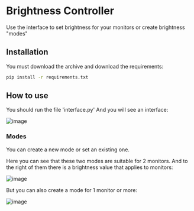 # Brightness Controller
Use the interface to set brightness for your monitors or create brightness "modes"

## Installation
You must download the archive and download the requirements:
```bash
pip install -r requirements.txt
```

## How to use
You should run the file 'interface.py'
And you will see an interface:

![image](https://github.com/MaxaGRAFA/brightness-controller/assets/89744777/69d3fa99-9c41-4e98-af4f-2b9a1b0c4ba2)

### Modes
You can create a new mode or set an existing one.

Here you can see that these two modes are suitable for 2 monitors. And to the right of them there is a brightness value that applies to monitors:

![image](https://github.com/MaxaGRAFA/brightness-controller/assets/89744777/73cc5d6e-4217-47b9-be0c-c02895f1eb16)

But you can also create a mode for 1 monitor or more:

![image](https://github.com/MaxaGRAFA/brightness-controller/assets/89744777/ec6643e8-fdaa-42ac-b0e8-1f2df40228f7)
